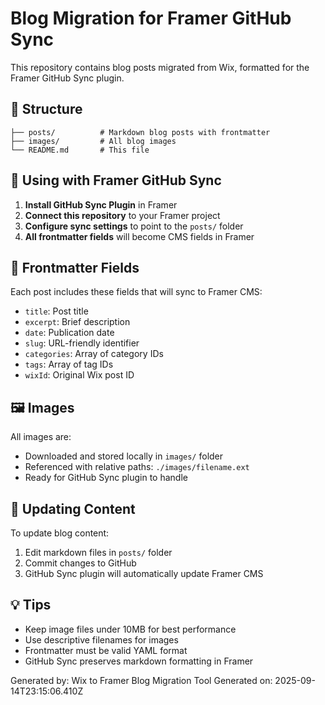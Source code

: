 # Blog Migration for Framer GitHub Sync

This repository contains blog posts migrated from Wix, formatted for the Framer GitHub Sync plugin.

## 📁 Structure

```
├── posts/          # Markdown blog posts with frontmatter
├── images/         # All blog images
└── README.md       # This file
```

## 🚀 Using with Framer GitHub Sync

1. **Install GitHub Sync Plugin** in Framer
2. **Connect this repository** to your Framer project
3. **Configure sync settings** to point to the `posts/` folder
4. **All frontmatter fields** will become CMS fields in Framer

## 📝 Frontmatter Fields

Each post includes these fields that will sync to Framer CMS:

- `title`: Post title
- `excerpt`: Brief description
- `date`: Publication date
- `slug`: URL-friendly identifier
- `categories`: Array of category IDs
- `tags`: Array of tag IDs
- `wixId`: Original Wix post ID

## 🖼️ Images

All images are:
- Downloaded and stored locally in `images/` folder
- Referenced with relative paths: `./images/filename.ext`
- Ready for GitHub Sync plugin to handle

## 🔄 Updating Content

To update blog content:
1. Edit markdown files in `posts/` folder
2. Commit changes to GitHub
3. GitHub Sync plugin will automatically update Framer CMS

## 💡 Tips

- Keep image files under 10MB for best performance
- Use descriptive filenames for images
- Frontmatter must be valid YAML format
- GitHub Sync preserves markdown formatting in Framer

Generated by: Wix to Framer Blog Migration Tool
Generated on: 2025-09-14T23:15:06.410Z
